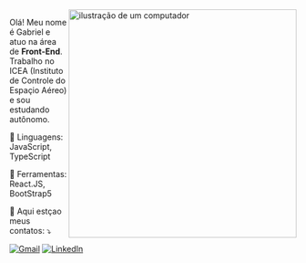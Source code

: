 <img src="https://raw.githubusercontent.com/MicaelliMedeiros/micaellimedeiros/master/image/computer-illustration.png" alt="ilustração de um computador" min-width="400px" max-width="400px" width="400px" align="right">

<p align="left"> 
  Olá! Meu nome é Gabriel e atuo na área de <strong>Front-End</strong>.<br>
  Trabalho no ICEA (Instituto de Controle do Espaçio Aéreo) e sou estudando autônomo.
</p>

<p align="left">
  🦄 Linguagens: JavaScript, TypeScript
</p>

<p align="left">
  💼 Ferramentas: React.JS, BootStrap5
</p>

<p align="left">
  💌 Aqui estçao meus contatos: ⤵️
</p>

<p align="left">
  <a href="#" title="Gmail">
  <img src="https://img.shields.io/badge/-Gmail-FF0000?style=flat-square&labelColor=FF0000&logo=gmail&logoColor=white&link=mailto:ramos.gsrc@gmail.com" alt="Gmail"/></a>

  <a href="#" title="LinkedIn">
  <img src="https://img.shields.io/badge/-Linkedin-0e76a8?style=flat-square&logo=Linkedin&logoColor=white&link=www.linkedin.com/in/gabrielsilveiradev" alt="LinkedIn"/></a>
  
  </a>
</p>
